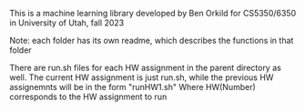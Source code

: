 This is a machine learning library developed by Ben Orkild for
CS5350/6350 in University of Utah, fall 2023 

Note: each folder has its own readme, which describes the functions in that folder

There are run.sh files for each HW assignment in the parent directory as well.
The current HW assignment is just run.sh, while the previous HW assignemnts will be in the form "runHW1.sh"
Where HW(Number) corresponds to the HW assignment to run